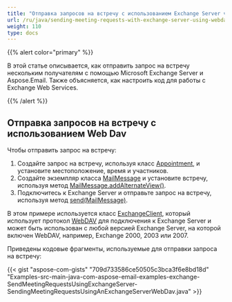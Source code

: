 ```yaml
---
title: "Отправка запросов на встречу с использованием Exchange Server через WebDav"
url: /ru/java/sending-meeting-requests-with-exchange-server-using-webdav/
weight: 110
type: docs
---
```


{{% alert color="primary" %}} 

В этой статье описывается, как отправить запрос на встречу нескольким получателям с помощью Microsoft Exchange Server и Aspose.Email. Также объясняется, как настроить код для работы с Exchange Web Services.

{{% /alert %}} 
## **Отправка запросов на встречу с использованием Web Dav**
Чтобы отправить запрос на встречу:

1. Создайте запрос на встречу, используя класс [Appointment](https://apireference.aspose.com/java/email/com.aspose.email/appointment), и установите местоположение, время и участников.
1. Создайте экземпляр класса [MailMessage](https://apireference.aspose.com/java/email/com.aspose.email/mailmessage) и установите встречу, используя метод [MailMessage.addAlternateView()](https://apireference.aspose.com/java/email/com.aspose.email/MailMessage#addAlternateView\(com.aspose.email.AlternateView\)).
1. Подключитесь к Exchange Server и отправьте запрос на встречу, используя метод [send(MailMessage)](https://apireference.aspose.com/java/email/com.aspose.email/ExchangeClient#send\(com.aspose.email.MailMessage\)).

В этом примере используется класс [ExchangeClient](https://apireference.aspose.com/java/email/com.aspose.email/exchangeclient), который использует протокол [WebDAV](http://en.wikipedia.org/wiki/WebDAV) для подключения к Exchange Server и может быть использован с любой версией Exchange Server, на которой включен WebDAV, например, Exchange 2000, 2003 или 2007.

Приведены кодовые фрагменты, используемые для отправки запроса на встречу:

{{< gist "aspose-com-gists" "709d733586ce50505c3bca3f6e8bd18d" "Examples-src-main-java-com-aspose-email-examples-exchange-SendMeetingRequestsUsingExchangeServer-SendingMeetingRequestsUsingAnExchangeServerWebDav.java" >}}